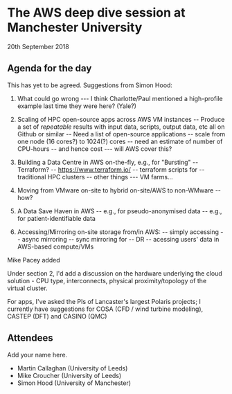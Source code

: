 # The AWS deep dive session at Manchester University

20th September 2018

## Agenda for the day

This has yet to be agreed. Suggestions from Simon Hood:

1. What could go wrong --- I think Charlotte/Paul mentioned a high-profile
    example last time they were here?  (Yale?)

 2. Scaling of HPC open-source apps across AWS VM instances
     -- Produce a set of *repeatable* results with input data,
        scripts, output data, etc all on Github or similar
     -- Need a list of open-source applications
     -- scale from one node (16 cores?) to 1024(?) cores
     -- need an estimate of number of CPU-hours
     -- and hence cost --- will AWS cover this?

 3. Building a Data Centre in AWS on-the-fly, e.g., for "Bursting"
     -- Terraform?
         -- https://www.terraform.io/
         -- terraform scripts for
	     -- traditional HPC clusters
	     -- other things --- VM farms...

 4. Moving from VMware on-site to hybrid on-site/AWS to non-WMware
     -- how?

 5. A Data Save Haven in AWS
     -- e.g., for pseudo-anonymised data
     -- e.g., for patient-identifiable data
     
 6. Accessing/Mirroring on-site storage from/in AWS:
    -- simply accessing
    -- async mirroring
    -- sync mirroring
   for
    -- DR
    -- acessing users' data in AWS-based compute/VMs


Mike Pacey added

Under section 2, I'd add a discussion on the hardware underlying the cloud solution - CPU type, interconnects, physical proximity/topology of the virtual cluster.

For apps, I've asked the PIs of Lancaster's largest Polaris projects; I currently have suggestions for COSA (CFD / wind turbine modeling), CASTEP (DFT) and CASINO (QMC)


## Attendees 

Add your name here.

* Martin Callaghan (University of Leeds)
* Mike Croucher (University of Leeds)
* Simon Hood (University of Manchester)


